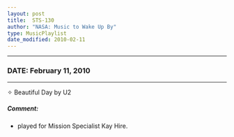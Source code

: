 ```yaml
---
layout: post
title:  STS-130
author: "NASA: Music to Wake Up By"
type: MusicPlaylist
date_modified: 2010-02-11
---
```


----
### DATE: February 11, 2010
----
✧ Beautiful Day by U2

##### Comment:
* played for Mission Specialist Kay Hire.

